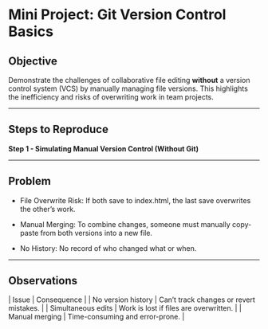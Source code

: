 # Mini Project: Git Version Control Basics  

## Objective  
Demonstrate the challenges of collaborative file editing **without** a version control system (VCS) by manually managing file versions. This highlights the inefficiency and risks of overwriting work in team projects.  

---

## Steps to Reproduce  
**Step 1 - Simulating Manual Version Control (Without Git)**  




---

## Problem
* File Overwrite Risk: If both save to index.html, the last save overwrites the other’s work.

* Manual Merging: To combine changes, someone must manually copy-paste from both versions into a new file.

* No History: No record of who changed what or when.

---

## Observations


| Issue	              | Consequence                              |
| No version history	| Can’t track changes or revert mistakes.  |
| Simultaneous edits	| Work is lost if files are overwritten.   |
| Manual merging	    | Time-consuming and error-prone.          |
